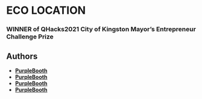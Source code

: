 # ECO LOCATION
### WINNER of QHacks2021 City of Kingston Mayor’s Entrepreneur Challenge Prize

## Authors
* **[PurpleBooth](https://github.com/PurpleBooth)**
* **[PurpleBooth](https://github.com/PurpleBooth)**
* **[PurpleBooth](https://github.com/PurpleBooth)**
* **[PurpleBooth](https://github.com/PurpleBooth)**

